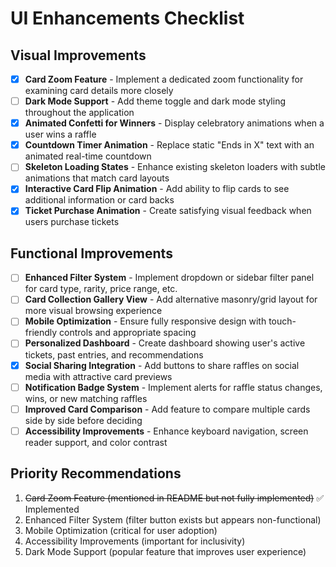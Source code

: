 # UI Enhancements Checklist

## Visual Improvements
- [x] **Card Zoom Feature** - Implement a dedicated zoom functionality for examining card details more closely
- [ ] **Dark Mode Support** - Add theme toggle and dark mode styling throughout the application
- [x] **Animated Confetti for Winners** - Display celebratory animations when a user wins a raffle
- [x] **Countdown Timer Animation** - Replace static "Ends in X" text with an animated real-time countdown
- [ ] **Skeleton Loading States** - Enhance existing skeleton loaders with subtle animations that match card layouts
- [x] **Interactive Card Flip Animation** - Add ability to flip cards to see additional information or card backs
- [x] **Ticket Purchase Animation** - Create satisfying visual feedback when users purchase tickets

## Functional Improvements
- [ ] **Enhanced Filter System** - Implement dropdown or sidebar filter panel for card type, rarity, price range, etc.
- [ ] **Card Collection Gallery View** - Add alternative masonry/grid layout for more visual browsing experience
- [ ] **Mobile Optimization** - Ensure fully responsive design with touch-friendly controls and appropriate spacing
- [ ] **Personalized Dashboard** - Create dashboard showing user's active tickets, past entries, and recommendations
- [x] **Social Sharing Integration** - Add buttons to share raffles on social media with attractive card previews
- [ ] **Notification Badge System** - Implement alerts for raffle status changes, wins, or new matching raffles
- [ ] **Improved Card Comparison** - Add feature to compare multiple cards side by side before deciding
- [ ] **Accessibility Improvements** - Enhance keyboard navigation, screen reader support, and color contrast

## Priority Recommendations
1. ~~Card Zoom Feature (mentioned in README but not fully implemented)~~ ✅ Implemented
2. Enhanced Filter System (filter button exists but appears non-functional)
3. Mobile Optimization (critical for user adoption)
4. Accessibility Improvements (important for inclusivity)
5. Dark Mode Support (popular feature that improves user experience)

